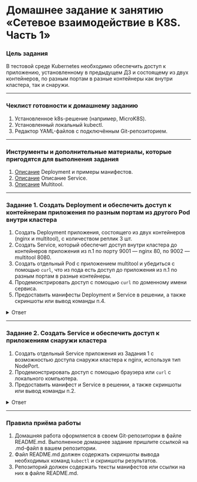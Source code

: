 # Домашнее задание к занятию «Сетевое взаимодействие в K8S. Часть 1»

### Цель задания

В тестовой среде Kubernetes необходимо обеспечить доступ к приложению, установленному в предыдущем ДЗ и состоящему из двух контейнеров, по разным портам в разные контейнеры как внутри кластера, так и снаружи.

------

### Чеклист готовности к домашнему заданию

1. Установленное k8s-решение (например, MicroK8S).
2. Установленный локальный kubectl.
3. Редактор YAML-файлов с подключённым Git-репозиторием.

------

### Инструменты и дополнительные материалы, которые пригодятся для выполнения задания

1. [Описание](https://kubernetes.io/docs/concepts/workloads/controllers/deployment/) Deployment и примеры манифестов.
2. [Описание](https://kubernetes.io/docs/concepts/services-networking/service/) Описание Service.
3. [Описание](https://github.com/wbitt/Network-MultiTool) Multitool.

------

### Задание 1. Создать Deployment и обеспечить доступ к контейнерам приложения по разным портам из другого Pod внутри кластера

1. Создать Deployment приложения, состоящего из двух контейнеров (nginx и multitool), с количеством реплик 3 шт.
2. Создать Service, который обеспечит доступ внутри кластера до контейнеров приложения из п.1 по порту 9001 — nginx 80, по 9002 — multitool 8080.
3. Создать отдельный Pod с приложением multitool и убедиться с помощью `curl`, что из пода есть доступ до приложения из п.1 по разным портам в разные контейнеры.
4. Продемонстрировать доступ с помощью `curl` по доменному имени сервиса.
5. Предоставить манифесты Deployment и Service в решении, а также скриншоты или вывод команды п.4.

<details>
<summary>Ответ</summary>

1. Создать Deployment приложения, состоящего из двух контейнеров (nginx и multitool), с количеством реплик 3 шт.

Манифест Deployment:
```yaml
apiVersion: apps/v1
kind: Deployment
metadata:
  name: dpl-nginx-multitool
spec:
  replicas: 3
  selector:
    matchLabels:
      app: nginx-multitool
  template:
    metadata:
      labels:
        app: nginx-multitool
    spec:
      containers:
      - name: nginx
        image: nginx:1.14.2
        ports:
        - containerPort: 80
      - name: multitool
        image: wbitt/network-multitool    # https://github.com/wbitt/Network-MultiTool
        ports:
        - containerPort: 8080
        env:
          - name: HTTP_PORT
            value: "8080"
```

2. Создать Service, который обеспечит доступ внутри кластера до контейнеров приложения из п.1 по порту 9001 — nginx 80, по 9002 — multitool 8080.

Манифест Service:
```yaml
apiVersion: v1
kind: Service
metadata:
  name: svc-nginx-multitool
spec:
  selector:
    app: nginx-multitool
  ports:
    - name: port-nginx
      port: 9001
      targetPort: 80
    - name: port-multitool
      port: 9002
      targetPort: 8080
```

3. Создать отдельный Pod с приложением multitool и убедиться с помощью `curl`, что из пода есть доступ до приложения из п.1 по разным портам в разные контейнеры.

Манифест Pod:
```yaml
apiVersion: v1
kind: Pod
metadata:
  name: multitool-2
  labels:
    app: multitool-2
spec:
  containers:
    - name: multitool
      image: wbitt/network-multitool
```

```bash
% kubectl get pod -o wide
NAME                                   READY   STATUS    RESTARTS   AGE    IP             NODE       NOMINATED NODE   READINESS GATES
dpl-nginx-multitool-5dfb45b486-s2s6r   2/2     Running   0          2m1s   10.1.128.225   microk8s   <none>           <none>
dpl-nginx-multitool-5dfb45b486-68bcl   2/2     Running   0          2m1s   10.1.128.226   microk8s   <none>           <none>
dpl-nginx-multitool-5dfb45b486-2g5wd   2/2     Running   0          2m1s   10.1.128.229   microk8s   <none>           <none>
multitool-2                            1/1     Running   0          22s    10.1.128.227   microk8s   <none>           <none>
```

Проваливаемся в под multitool-2 с контейнером multitool:
```bash
kubectl exec -it multitool-2 -- sh 
```

Curl до Nginx:
```bash
/ # curl 10.1.128.225:80
<!DOCTYPE html>
<html>
<head>
<title>Welcome to nginx!</title>
<style>
    body {
        width: 35em;
        margin: 0 auto;
        font-family: Tahoma, Verdana, Arial, sans-serif;
    }
</style>
</head>
<body>
<h1>Welcome to nginx!</h1>
<p>If you see this page, the nginx web server is successfully installed and
working. Further configuration is required.</p>

<p>For online documentation and support please refer to
<a href="http://nginx.org/">nginx.org</a>.<br/>
Commercial support is available at
<a href="http://nginx.com/">nginx.com</a>.</p>

<p><em>Thank you for using nginx.</em></p>
</body>
</html>
```

Curl до MultiTool:
```bash 
/ # curl 10.1.128.225:8080
WBITT Network MultiTool (with NGINX) - dpl-nginx-multitool-5dfb45b486-s2s6r - 10.1.128.225 - HTTP: 8080 , HTTPS: 443 . (Formerly praqma/network-multitool)
```

4. Продемонстрировать доступ с помощью `curl` по доменному имени сервиса.

Curl до Nginx:
```bash
/ # curl svc-nginx-multitool.default.svc.cluster.local:9001
<!DOCTYPE html>
<html>
<head>
<title>Welcome to nginx!</title>
<style>
    body {
        width: 35em;
        margin: 0 auto;
        font-family: Tahoma, Verdana, Arial, sans-serif;
    }
</style>
</head>
<body>
<h1>Welcome to nginx!</h1>
<p>If you see this page, the nginx web server is successfully installed and
working. Further configuration is required.</p>

<p>For online documentation and support please refer to
<a href="http://nginx.org/">nginx.org</a>.<br/>
Commercial support is available at
<a href="http://nginx.com/">nginx.com</a>.</p>

<p><em>Thank you for using nginx.</em></p>
</body>
</html>
```

Curl до MultiTool:
```bash
/ # curl svc-nginx-multitool.default.svc.cluster.local:9002
WBITT Network MultiTool (with NGINX) - dpl-nginx-multitool-5dfb45b486-2g5wd - 10.1.128.229 - HTTP: 8080 , HTTPS: 443 . (Formerly praqma/network-multitool)
```

5. Предоставить манифесты Deployment и Service в решении, а также скриншоты или вывод команды п.4.

![curl](https://github.com/aagrebeshkov/Homework/blob/main/12-kuber-01-4/images/curl.png)

</details>

------

### Задание 2. Создать Service и обеспечить доступ к приложениям снаружи кластера

1. Создать отдельный Service приложения из Задания 1 с возможностью доступа снаружи кластера к nginx, используя тип NodePort.
2. Продемонстрировать доступ с помощью браузера или `curl` с локального компьютера.
3. Предоставить манифест и Service в решении, а также скриншоты или вывод команды п.2.

<details>
<summary>Ответ</summary>

1. Создать отдельный Service приложения из Задания 1 с возможностью доступа снаружи кластера к nginx, используя тип NodePort.

Манифест service и deployment:
```yml
apiVersion: apps/v1
kind: Deployment
metadata:
  name: dpl-nginx-multitool
spec:
  replicas: 3
  selector:
    matchLabels:
      app: nginx-multitool
  template:
    metadata:
      labels:
        app: nginx-multitool
    spec:
      containers:
      - name: nginx
        image: nginx:1.14.2
        ports:
        - containerPort: 80
          name: port-nginx
      - name: multitool
        image: wbitt/network-multitool    # https://github.com/wbitt/Network-MultiTool
        ports:
        - containerPort: 8080
          name: port-multitool
        env:
          - name: HTTP_PORT
            value: "8080"

---
apiVersion: v1
kind: Service
metadata:
  name: svc-nginx-multitool
spec:
  selector:
    app: nginx-multitool
  ports:
    - name: port-nginx
      port: 9001
      nodePort: 30080
      targetPort: port-nginx
    - name: port-multitool
      port: 9002
      nodePort: 30090
      targetPort: port-multitool
  type: NodePort
```

2. Продемонстрировать доступ с помощью браузера или `curl` с локального компьютера.
3. Предоставить манифест и Service в решении, а также скриншоты или вывод команды п.2.

Curl до MultiTool:
```bash
% curl 192.168.1.126:30090 
WBITT Network MultiTool (with NGINX) - dpl-nginx-multitool-5dfb45b486-fx67c - 10.1.128.239 - HTTP: 8080 , HTTPS: 443 . (Formerly praqma/network-multitool)
```

Curl до Nginx:
```bash
% curl 192.168.1.126:30080
<!DOCTYPE html>
<html>
<head>
<title>Welcome to nginx!</title>
<style>
    body {
        width: 35em;
        margin: 0 auto;
        font-family: Tahoma, Verdana, Arial, sans-serif;
    }
</style>
</head>
<body>
<h1>Welcome to nginx!</h1>
<p>If you see this page, the nginx web server is successfully installed and
working. Further configuration is required.</p>

<p>For online documentation and support please refer to
<a href="http://nginx.org/">nginx.org</a>.<br/>
Commercial support is available at
<a href="http://nginx.com/">nginx.com</a>.</p>

<p><em>Thank you for using nginx.</em></p>
</body>
</html>
```

</details>

------

### Правила приёма работы

1. Домашняя работа оформляется в своем Git-репозитории в файле README.md. Выполненное домашнее задание пришлите ссылкой на .md-файл в вашем репозитории.
2. Файл README.md должен содержать скриншоты вывода необходимых команд `kubectl` и скриншоты результатов.
3. Репозиторий должен содержать тексты манифестов или ссылки на них в файле README.md.
